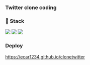 ### Twitter clone coding

### :hammer: Stack
<p>
<img src="https://img.shields.io/badge/Javascript-ffb13b?style=for-the-badge&logo=Javascript&logoColor=white"/>
<img src="https://img.shields.io/badge/React-48cef7?style=for-the-badge&logo=React&logoColor=white"/>
<img src="https://img.shields.io/badge/firebasw-ffca28?style=for-the-badge&logo=firebase&logoColor=white"/>
</p>

 ### Deploy 
 https://ecar1234.github.io/clonetwitter
